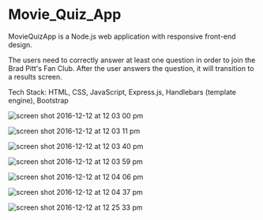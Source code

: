 # Movie_Quiz_App

MovieQuizApp is a Node.js web application with responsive front-end design. 

The users need to correctly answer at least one question in order to join the Brad Pitt's Fan Club.
After the user answers the question, it will transition to a results screen. 

Tech Stack: HTML, CSS, JavaScript, Express.js, Handlebars (template engine), Bootstrap


![screen shot 2016-12-12 at 12 03 00 pm](https://cloud.githubusercontent.com/assets/17756792/21108544/7e174136-c063-11e6-8ba9-19f616acdb6b.png)

![screen shot 2016-12-12 at 12 03 11 pm](https://cloud.githubusercontent.com/assets/17756792/21108904/d0a9348a-c064-11e6-837e-36fe52533597.png)

![screen shot 2016-12-12 at 12 03 40 pm](https://cloud.githubusercontent.com/assets/17756792/21108917/e1a7bbda-c064-11e6-8e6f-df0e03f6318f.png)

![screen shot 2016-12-12 at 12 03 59 pm](https://cloud.githubusercontent.com/assets/17756792/21108935/eef5adec-c064-11e6-913b-b075e6da5656.png)

![screen shot 2016-12-12 at 12 04 06 pm](https://cloud.githubusercontent.com/assets/17756792/21108947/ff23e83c-c064-11e6-9c10-cb4d478fb7e5.png)

![screen shot 2016-12-12 at 12 04 37 pm](https://cloud.githubusercontent.com/assets/17756792/21108970/12e7c622-c065-11e6-8fc7-24299f3eef28.png)

![screen shot 2016-12-12 at 12 25 33 pm](https://cloud.githubusercontent.com/assets/17756792/21109242/2481ad70-c066-11e6-9b93-c1c86d5547ea.png)
